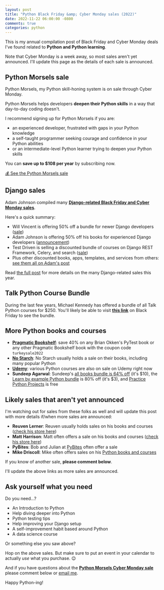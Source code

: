 ```yaml
---
layout: post
title: "Python Black Friday &amp; Cyber Monday sales (2022)"
date: 2022-11-22 06:00:00 -0800
comments: true
categories: python
---
```



This is my annual compilation post of Black Friday and Cyber Monday deals I've found related to **Python and Python learning**.

Note that Cyber Monday is a week away, so most sales aren't yet announced.
I'll update this page as the details of each sale is announced.


## Python Morsels sale

Python Morsels, my Python skill-honing system is on sale through Cyber Monday.

Python Morsels helps developers **deepen their Python skills** in a way that day-to-day coding doesn't.

I recommend signing up for Python Morsels if you are:

- an experienced developer, frustrated with gaps in your Python knowledge
- a self-taught programmer seeking courage and confidence in your Python abilities
- or an intermediate-level Python learner trying to deepen your Python skills

You can **save up to $108 per year** by subscribing now.

<a href="https://trey.io/cyber-monday-sale-2022" class="subscribe-btn form-big">💰 See the Python Morsels sale</a>


## Django sales

Adam Johnson compiled many [**Django-related Black Friday and Cyber Monday sales**][adam post].

Here's a quick summary:

- Will Vincent is offering 50% off a bundle for newer Django developers ([sale](https://wsvincent.gumroad.com/l/bhylo/blackfriday2022))
- Adam Johnson is offering 50% off his books for experienced Django developers ([announcement][adam post])
- Test Driven is selling a discounted bundle of courses on Django REST Framework, Celery, and search ([sale](https://testdriven.io/bundle/django-black-friday/))
- Plus other discounted books, apps, templates, and services from others: [see them all on Adam's post][adam post]

Read [the full post][adam post] for more details on the many Django-related sales this year.


## Talk Python Course Bundle

During the last few years, Michael Kennedy has offered a bundle of all Talk Python courses for $250.
You'll likely be able to visit [**this link**](http://talkpython.fm/black-friday) on Black Friday to see the bundle.


## More Python books and courses

- **[Pragmatic Bookshelf][]**: save 40% on any Brian Okken's PyTest book or any other Pragmatic Bookshelf book with the coupon code `turkeysale2022`
- **[No Starch][]**: No Starch usually holds a sale on their books, including many popular Python
- **[Udemy][]**: various Python courses are also on sale on Udemy right now
- **Sundeep Agarwal**: Sundeep's [all books bundle is 64% off](https://learnbyexample.gumroad.com/l/all-books/FestiveOffer) (it's $10), the [Learn by example Python bundle](https://learnbyexample.gumroad.com/l/python-bundle/FestiveOffer) is 80% off (it's $3), and [Practice Python Projects](https://learnbyexample.gumroad.com/l/py_projects/FestiveOffer) is free


## Likely sales that aren't yet announced

I'm watching out for sales from these folks as well and will update this post with more details if/when more sales are announced:

- **Reuven Lerner**: Reuven usually holds sales on his books and courses ([check his store here][reuven sale])
- **Matt Harrison**: Matt often offers a sale on his books and courses ([check his store here][metasnake])
- **PyBites**: Bob and Julian at [PyBites][] often offer a sale
- **Mike Driscoll**: Mike often offers sales on his [Python books and courses][driscoll]

If you know of another sale, **please comment below**.

I'll update the above links as more sales are announced.


## Ask yourself what you need

Do you need...?

- An Introduction to Python
- Help diving deeper into Python
- Python testing tips
- Help improving your Django setup
- A self-improvement habit based around Python
- A data science course

Or something else you saw above?

Hop on the above sales.
But make sure to put an event in your calendar to actually *use* what you purchase. 😉

And if you have questions about the [**Python Morsels Cyber Monday sale**](https://trey.io/cyber-monday-sale-2022) please comment below or [email me][].

Happy Python-ing!


[adam post]: https://adamj.eu/tech/2022/11/10/django-black-friday-deals/
[reuven sale]: https://store.lerner.co.il
[metasnake]: https://store.metasnake.com
[data school]: https://www.dataschool.io
[pybites]: https://pybit.es
[driscoll]: https://driscollis.gumroad.com
[sundeep]: https://learnbyexample.gumroad.com
[pragmatic bookshelf]: https://pragprog.com/
[email me]: mailto:he&#108;p&#64;&#112;%7&#57;th%6Fnmo&#114;s%6&#53;ls&#46;&#99;&#111;m
[no starch]: https://nostarch.com/catalog/python
[udemy]: https://udemy.com
